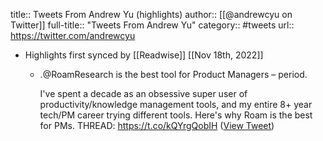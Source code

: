 title:: Tweets From Andrew Yu (highlights)
author:: [[@andrewcyu on Twitter]]
full-title:: "Tweets From Andrew Yu"
category:: #tweets
url:: https://twitter.com/andrewcyu

- Highlights first synced by [[Readwise]] [[Nov 18th, 2022]]
	- .@RoamResearch is the best tool for Product Managers – period. 
	  
	  I've spent a decade as an obsessive super user of productivity/knowledge management tools, and my entire 8+ year tech/PM career trying different tools. Here's why Roam is the best for PMs. THREAD: https://t.co/kQYrgQobIH ([View Tweet](https://twitter.com/search?q=.%40RoamResearch%20is%20the%20best%20tool%20for%20Product%20Managers%20%E2%80%93%20period.%20%20%20I%27ve%20spent%20a%20decade%20as%20an%20obsessive%20super%20user%20of%20productivity/knowledge%20management%20tools%2C%20and%20my%20entire%208%2B%20year%20tech/PM%20career%20trying%20different%20tools.%20Here%27s%20why%20Roam%20is%20the%20%20%28from%3A%40andrewcyu%29))